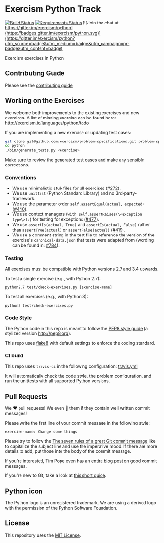 # Exercism Python Track

[![Build Status](https://travis-ci.org/exercism/python.svg?branch=master)](https://travis-ci.org/exercism/python) [![Requirements Status](https://pyup.io/repos/github/exercism/python/shield.svg)](https://pyup.io/repos/github/exercism/python/)
[![Join the chat at https://gitter.im/exercism/python](https://badges.gitter.im/exercism/python.svg)](https://gitter.im/exercism/python?utm_source=badge&utm_medium=badge&utm_campaign=pr-badge&utm_content=badge)

Exercism exercises in Python


## Contributing Guide

Please see the [contributing guide](https://github.com/exercism/docs/blob/master/contributing-to-language-tracks/README.md)


## Working on the Exercises

We welcome both improvements to the existing exercises and new exercises.
A list of missing exercise can be found here: http://exercism.io/languages/python/todo

If you are implementing a new exercise or updating test cases:

```Bash
git clone git@github.com:exercism/problem-specifications.git problem-spec
cd python
./bin/generate_tests.py <exercise>
```

Make sure to review the generated test cases and make any sensible corrections.


### Conventions

- We use minimalistic stub files for all exercises ([#272](https://github.com/exercism/python/issues/272)).
- We use `unittest` (Python Standard Library) and no 3rd-party-framework.
- We use the parameter order `self.assertEqual(actual, expected)` ([#440](https://github.com/exercism/python/issues/440)).
- We use context managers (`with self.assertRaises(\<exception type\>):`) for testing for exceptions ([#477](https://github.com/exercism/python/issues/477)).
- We use `assertIs(actual, True)` and `assertIs(actual, False)` rather than `assertTrue(actual)` or `assertFalse(actual)` ([#419](https://github.com/exercism/python/pull/419)).
- We use a comment string in the test file to reference the version of the exercise's `canonical-data.json` that tests were adapted from (wording can be found in: [#784](https://github.com/exercism/python/issues/784)).


### Testing

All exercises must be compatible with Python versions 2.7 and 3.4 upwards.

To test a single exercise (e.g., with Python 2.7):
```
python2.7 test/check-exercises.py [exercise-name]
```

To test all exercises (e.g., with Python 3):
```
python3 test/check-exercises.py
```


### Code Style

The Python code in this repo is meant to follow the [PEP8 style guide](https://www.python.org/dev/peps/pep-0008/) (a stylized version http://pep8.org).

This repo uses [flake8](http://flake8.readthedocs.org/en/latest/) with default settings to enforce the coding standard.


### CI build

This repo uses `travis-ci` in the following configuration: [travis.yml](https://github.com/exercism/python/blob/master/.travis.yml)

It will automatically check the code style, the problem configuration, and run the unittests with all supported Python versions.


## Pull Requests

We :heart: pull requests!
We even :sparkling_heart: them if they contain well written commit messages!

Please write the first line of your commit message in the following style:

```exercise-name: Change some things```

Please try to follow the [The seven rules of a great Git commit message](https://chris.beams.io/posts/git-commit/#seven-rules) like to capitalize the subject line and use the imperative mood. If there are more details to add, put those into the body of the commit message.

If you're interested, Tim Pope even has an [entire blog post](http://tbaggery.com/2008/04/19/a-note-about-git-commit-messages.html) on good commit messages.

If you're new to Git, take a look at [this short guide](https://github.com/exercism/docs/blob/master/contributing-to-language-tracks/README.md#git-basics).


## Python icon
The Python logo is an unregistered trademark. We are using a derived logo with the permission of the Python Software Foundation.

## License
This repository uses the [MIT License](/LICENSE).
